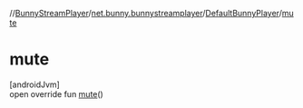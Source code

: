 //[BunnyStreamPlayer](../../../index.md)/[net.bunny.bunnystreamplayer](../index.md)/[DefaultBunnyPlayer](index.md)/[mute](mute.md)

# mute

[androidJvm]\
open override fun [mute](mute.md)()